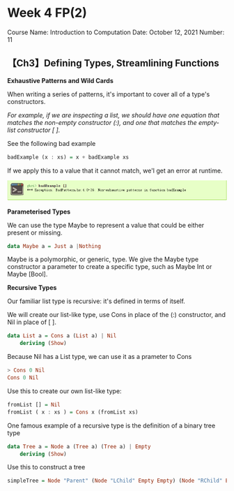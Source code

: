 # Week 4 FP(2)

Course Name: Introduction to Computation
Date: October 12, 2021
Number: 11

## 【Ch3】Defining Types, Streamlining Functions

**Exhaustive Patterns and Wild Cards**

When writing a series of patterns, it's important to cover all of a type's constructors.

*For example, if we are inspecting a list, we should have one equation that matches the non-empty constructor (:), and one that matches the empty-list constructor [ ].*

See the following bad example

```haskell
badExample (x : xs) = x + badExample xs
```

If we apply this to a value that it cannot match, we'l get an error at runtime.

![1.PNG](https://github.com/KingArthur0205/Learn-Haskell/blob/main/Images/Exhaustive%20Types.png)

**Parameterised Types**

We can use the type Maybe to represent a value that could be either present or missing.

```haskell
data Maybe a = Just a |Nothing
```

Maybe is a polymorphic, or generic, type. We give the Maybe type constructor a parameter to create a specific type, such as Maybe Int or Maybe [Bool].

**Recursive Types**

Our familiar list type is recursive: it's defined in terms of itself.

We will create our list-like type, use Cons in place of the (:) constructor, and Nil in place of [ ].

```haskell
data List a = Cons a (List a) | Nil
	deriving (Show)
```

Because Nil has a List type, we can use it as a prameter to Cons

```haskell
> Cons 0 Nil
Cons 0 Nil
```

Use this to create our own list-like type:

```haskell
fromList [] = Nil
fromList ( x : xs ) = Cons x (fromList xs)
```

One famous example of a recursive type is the definition of a binary tree type

```haskell
data Tree a = Node a (Tree a) (Tree a) | Empty
	deriving (Show)
```

Use this to construct a tree

```haskell
simpleTree = Node "Parent" (Node "LChild" Empty Empty) (Node "RChild" Empty Empty)
```
